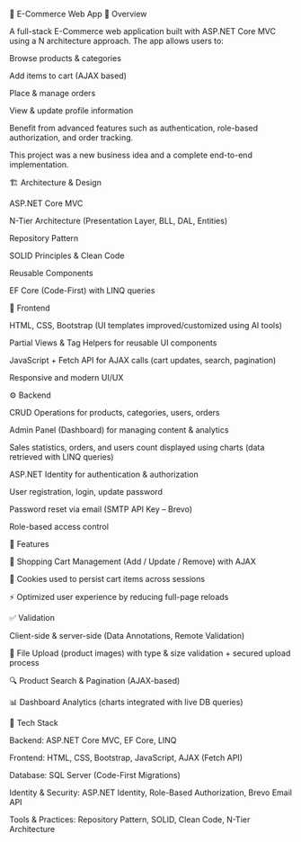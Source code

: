 🛒 E-Commerce Web App
📌 Overview

A full-stack E-Commerce web application built with ASP.NET Core MVC using a N architecture approach.
The app allows users to:

Browse products & categories

Add items to cart (AJAX based)

Place & manage orders

View & update profile information

Benefit from advanced features such as authentication, role-based authorization, and order tracking.

This project was a new business idea and a complete end-to-end implementation.

🏗️ Architecture & Design

ASP.NET Core MVC

N-Tier Architecture (Presentation Layer, BLL, DAL, Entities)

Repository Pattern

SOLID Principles & Clean Code

Reusable Components

EF Core (Code-First) with LINQ queries

🎨 Frontend

HTML, CSS, Bootstrap (UI templates improved/customized using AI tools)

Partial Views & Tag Helpers for reusable UI components

JavaScript + Fetch API for AJAX calls (cart updates, search, pagination)

Responsive and modern UI/UX

⚙️ Backend

CRUD Operations for products, categories, users, orders

Admin Panel (Dashboard) for managing content & analytics

Sales statistics, orders, and users count displayed using charts (data retrieved with LINQ queries)

ASP.NET Identity for authentication & authorization

User registration, login, update password

Password reset via email (SMTP API Key – Brevo)

Role-based access control

🚀 Features

🛒 Shopping Cart Management (Add / Update / Remove) with AJAX

🍪 Cookies used to persist cart items across sessions

⚡ Optimized user experience by reducing full-page reloads

✅ Validation

Client-side & server-side (Data Annotations, Remote Validation)

📂 File Upload (product images) with type & size validation + secured upload process

🔍 Product Search & Pagination (AJAX-based)

📊 Dashboard Analytics (charts integrated with live DB queries)

🔧 Tech Stack

Backend: ASP.NET Core MVC, EF Core, LINQ

Frontend: HTML, CSS, Bootstrap, JavaScript, AJAX (Fetch API)

Database: SQL Server (Code-First Migrations)

Identity & Security: ASP.NET Identity, Role-Based Authorization, Brevo Email API

Tools & Practices: Repository Pattern, SOLID, Clean Code, N-Tier Architecture
